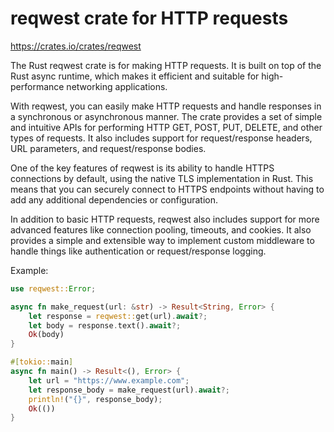 # reqwest crate for HTTP requests

<https://crates.io/crates/reqwest>

The Rust reqwest crate is for making HTTP requests. It is built on top of the Rust async runtime, which makes it efficient and suitable for high-performance networking applications.

With reqwest, you can easily make HTTP requests and handle responses in a synchronous or asynchronous manner. The crate provides a set of simple and intuitive APIs for performing HTTP GET, POST, PUT, DELETE, and other types of requests. It also includes support for request/response headers, URL parameters, and request/response bodies.

One of the key features of reqwest is its ability to handle HTTPS connections by default, using the native TLS implementation in Rust. This means that you can securely connect to HTTPS endpoints without having to add any additional dependencies or configuration.

In addition to basic HTTP requests, reqwest also includes support for more advanced features like connection pooling, timeouts, and cookies. It also provides a simple and extensible way to implement custom middleware to handle things like authentication or request/response logging.

Example:

```rust
use reqwest::Error;

async fn make_request(url: &str) -> Result<String, Error> {
    let response = reqwest::get(url).await?;
    let body = response.text().await?;
    Ok(body)
}

#[tokio::main]
async fn main() -> Result<(), Error> {
    let url = "https://www.example.com";
    let response_body = make_request(url).await?;
    println!("{}", response_body);
    Ok(())
}
```
